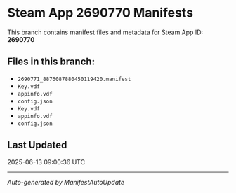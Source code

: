 # Steam App 2690770 Manifests

This branch contains manifest files and metadata for Steam App ID: **2690770**

## Files in this branch:
- `2690771_8876087880450119420.manifest`
- `Key.vdf`
- `appinfo.vdf`
- `config.json`
- `Key.vdf`
- `appinfo.vdf`
- `config.json`

## Last Updated
2025-06-13 09:00:36 UTC

---
*Auto-generated by ManifestAutoUpdate*
